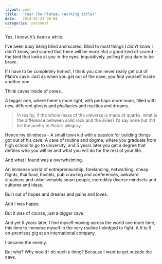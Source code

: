 ```yaml
---
layout: post
title:  "Fear The Plateau (Working title)"
date:   2014-02-23 06:04
categories: personal
---
```


Yes, I know, it’s been a while.

I’ve been busy being blind and scared. Blind to most things I didn’t know I
didn’t know, and scared that there will be more. But a good kind of scared –
the kind that looks at you in the eyes, inquisitively, yelling if you dare to
be brave.

If I have to be completely honest, I think you can never really get out of
Plato’s cave. Just as when you get out of the cave, you find yourself inside another one.

Think caves inside of caves.

A bigger one, where there's more light, with perhaps more room, filled with new,
different ghosts and phallacies and realities and dreams.

> In reality, if the whole mass of the universe is made of quarks, what is the difference between solid rock and the skies? I’d say none but it'd kill the poetry in Plato’s allegory.

Hence my blindness – A small town kid with a passion for building things got
out of his cave. A cave of routine and dogma, where you graduate from high school
to go to university, and 5 years later you get a degree that defines who you will
be and what you will do for the rest of your life.

And what I found was a overwhelming.

An immense world of entrepreneurship, freelancing, networking, cheap flights,
thai food, hostels, pub crawling and conferences, awkward situations and unbelivebably smart people, incredibly diverse mindsets and cultures and ideas.

Built out of hopes and dreams and pains and loves.

And I was happy.

But it was of course, just a bigger cave.

And yet 5 years later, I find myself moving across the world one more time,
this time to immerse myself in the very routine I pledged to fight. A 9 to 5 on-premises gig at an international company.

I became the enemy.

But why? Why would I do such a thing? Because I want to get outside the cave.


